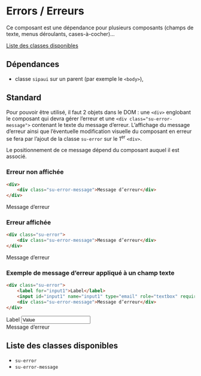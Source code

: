 # Errors / Erreurs

Ce composant est une dépendance pour plusieurs composants (champs de texte, menus déroulants, cases-à-cocher)…

<a href="#liste-classes" target="_self" class="link-button">Liste des classes disponibles</a>

<div class="dependances">

## Dépendances
- classe `sipaui` sur un parent (par exemple le `<body>`),

</div>

<!-- STORY -->

## Standard
Pour pouvoir être utilisé, il faut 2 objets dans le DOM&nbsp;: une `<div>` englobant le composant qui devra gérer l’erreur et une `<div class="su-error-message">` contenant le texte du message d’erreur. L’affichage du message d’erreur ainsi que l’éventuelle modification visuelle du composant en erreur se fera par l’ajout de la classe `su-error` sur le 1<sup>er</sup> `<div>`.

Le positionnement de ce message dépend du composant auquel il est associé.

### Erreur non affichée

```html
<div>
	<div class="su-error-message">Message d’erreur</div>
</div>
```
<div class="sipaui">
	<div>
		<div class="su-error-message">Message d’erreur</div>
	</div>
</div>

### Erreur affichée

```html
<div class="su-error">
	<div class="su-error-message">Message d’erreur</div>
</div>
```
<div class="sipaui">
	<div class="su-error">
		<div class="su-error-message">Message d’erreur</div>
	</div>
</div>

### Exemple de message d’erreur appliqué à un champ texte

```html
<div class="su-error">
	<label for="input1">Label</label>
	<input id="input1" name="input1" type="email" role="textbox" required value="Value">
	<div class="su-error-message">Message d’erreur</div>
</div>
```
<div class="sipaui">
	<div class="su-error">
		<label for="input1">Label</label>
		<input id="input1" name="input1" type="email" role="textbox" required value="Value">
		<div class="su-error-message">Message d’erreur</div>
	</div>
</div>


<div id="liste-classes">

## Liste des classes disponibles
- `su-error`
- `su-error-message`

</div>
